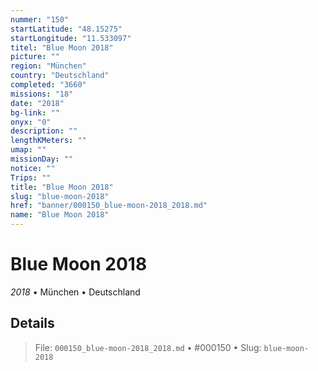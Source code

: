 ```yaml
---
nummer: "150"
startLatitude: "48.15275"
startLongitude: "11.533097"
titel: "Blue Moon 2018"
picture: ""
region: "München"
country: "Deutschland"
completed: "3660"
missions: "18"
date: "2018"
bg-link: ""
onyx: "0"
description: ""
lengthKMeters: ""
umap: ""
missionDay: ""
notice: ""
Trips: ""
title: "Blue Moon 2018"
slug: "blue-moon-2018"
href: "banner/000150_blue-moon-2018_2018.md"
name: "Blue Moon 2018"
---
```

# Blue Moon 2018

*2018* • München • Deutschland





## Details










> File: `000150_blue-moon-2018_2018.md` • #000150 • Slug: `blue-moon-2018`
